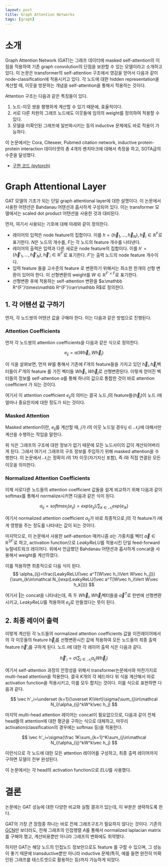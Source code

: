 ```yaml
---
layout: post
title: Graph Attention Networks
tags: [graph]
---
```


# 소개

Graph Attention Network (GAT)는 그래프 데이터에 masked self-attention의 이점을 적용하여 기존 graph convolution의 단점을 보완할 수 있는 모델이라고 소개하고 있다. 이 논문은 transformer의 self-attention 구조에서 영감을 얻어서 다음과 같이 node-classification에 적용시키고 있다. 각 노드에 대한 hidden representation을 계산할 때, 이웃을 방문하는 개념을 self-attention을 통해서 적용하는 것이다.

Attention 구조는 다음과 같은 특징들이 있다.

1. 노드-이웃 쌍을 평행하게 계산할 수 있기 때문에, 효율적이다.
2. 서로 다른 차원의 그래프 노드에도 이웃들에 임의의 weight를 정의하여 적용할 수 있다.
3. 모델을 미확인된 그래프에 일반화시키는 등의 inductive 문제에도 바로 적용이 가능하다.

이 논문에서는 Cora, Citeseer, Pubmed citation network, inductive protein-protein interaction 데이터셋의 총 4개의 벤치마크에 대해서 측정을 하고, SOTA급의 수준을 달성했다.

- [구현 코드 (pytorch)](https://github.com/the-jb/graph-attention-networks)

# Graph Attentional Layer

GAT 모델의 기초가 되는 단일 graph attentional layer에 대한 설명이다. 이 논문에서 사용한 어텐션은 Bahdanau 어텐션과 흡사하게 구성되어 있다. 이는 transformer 모델에서는 scaled dot product 어텐션을 사용한 것과 대비된다.

먼저, 여기서 사용되는 기호에 대해 아래와 같이 정의한다.

- 레이어의 입력은 node feature의 집합이다. 이를 $h=\{\vec h_1,...,\vec h_N\}, \vec h_i\in \mathbb R^F$로 표기한다. $N$은 노드의 개수를, $F$는 각 노드의 feature 개수를 나타낸다.
- 레이어의 출력은 입력과 다른 새로운 node feature의 집합이다. 이를 $h'=\{\vec h'_1,...,\vec h'_N\},\vec h'_i\in\mathbb R^{F'}$로 표기한다. $F'$는 출력 노드의 node feature 개수이다.
- 입력 feature 들을 고수준의 feature 로 변환하기 위해서는 최소한 한개의 선형 변환이 있어야 한다. 이 선형변환의 weight를 $W\in\mathbb R^{F'\times F}$로 표기한다.
- 선형변환 후에 적용하는 self-attention 변환을 $a:\mathbb R^{F'}\times\mathbb R^{F'}\rarr\mathbb R$로 정의한다.

## 1. 각 어텐션 값 구하기

먼저, 각 노드쌍의 어텐션 값을 구해야 한다. 이는 다음과 같은 방법으로 진행된다.

### Attention Coefficients

먼저 각 노드쌍의 attention coefficients을 다음과 같은 식으로 정의한다.

$$
e_{ij}=a(W\vec h_i,W\vec h_j)
$$

이 식을 살펴보면, 먼저 $W$를 통해서 기존에 $F$개의 feature들을 가지고 있던 $\vec h_i,\vec h_j$벡터들이 $F'$개의 feature 를 가진 벡터들 $W\vec h_i,W\vec h_j$로 선형변환된다. 이렇게 얻어진 벡터들의 정보를 self-attention $a$를 통해 하나의 값으로 통합한 것이 바로 attention coefficient 가 되는 것이다.

여기서 이 attention coefficient $e_{ij}$의 의미는 결국 노드 $j$의 feature들($\vec h_j$)이 노드 $i$에 얼마나 중요한지에 대한 정도가 되는 것이다.

### Masked Attention

Masked attention이란, $e_{ij}$를 계산할 때, $j$가 $i$의 이웃 노드일 경우($j\in \mathcal N_i$)에 대해서만 계산을 수행하는 작업을 말한다.

위 식은 그래프의 구조에 대한 정보가 없기 때문에 모든 노드사이의 값이 계산되어버리게 된다. 그래서 여기서 그래프의 구조 정보를 주입하기 위해 masked attention을 수행한다. 이 논문에서 $\mathcal N_i$는 정확히 $i$의 1차 이웃(자기자신 포함), 즉 $i$와 직접 연결된 모든 이웃을 의미한다.

### Normalized Attention Coefficients

이제 서로다른 노드들의 attention coefficient 값들을 쉽게 비교하기 위해 다음과 같이 softmax를 통해서 normalize시키면 다음과 같은 식이 된다.

$$
\alpha_{ij}=softmax_j(e_{ij})=exp(e_{ij})/\sum_{k\in\mathcal N_i}exp(e_{ik})
$$

여기서 normalized attention coefficient $\alpha_{ij}$가 바로 최종적으로 $j$의 각 feature가 $i$에게 영향을 주는 정도를 나타내는 값이 되는 것이다.

마지막으로, 이 논문에서 사용한 self-attention 매커니즘 $a$는 가중치를 벡터 $\vec a\in \mathbb R^{2F'}$로 하고, activation function으로 $LeakyReLU$를 적용시킨 단일 feed-forward 뉴럴네트워크 레이어다. 위에서 언급했던 Bahdanau 어텐션과 흡사하게 concat을 사용해서 weight를 계산하였다.

이를 적용하면 최종적으로 다음 식이 된다.
$$
\alpha_{ij}=\frac{LeakyReLU(\vec a^T[W\vec h_i\Vert W\vec h_j])}{\sum_{k\in\mathcal N_i}exp(LeakyReLU(\vec a^T[W\vec h_i\Vert W\vec h_k]))}
$$

여기서 $\Vert$는 concat을 나타내는데, 즉 두 $W\vec h_i,W\vec h_j$벡터들을 $\vec a^T$로 한번에 선형변환시키고, $LeakyReLU$를 적용하여 $e_{ij}$로 만들었다는 뜻이 된다.

## 2. 최종 레이어 출력

이렇게 계산된 각 노드들의 normalized attention coefficients 값을 이전레이어에서의 각 이웃들의 feature $\vec h_j$를 선형변환시킨 값에 적용하여 모든 노드들의 최종 출력 feature $\vec h'_i$를 구하게 된다. 노드 $i$에 대한 각 레이어 출력 식은 다음과 같다.

$$
\vec h'_i=\sigma(\sum_{j\in\mathcal N_i}\alpha_{ij}W\vec h_j)
$$

여기서 self-attention 과정의 안정성을 위해서 transformer논문에서와 마찬가지로 multi-head attention을 적용한다. 결국 $K$개의 각 헤드마다 위 식을 계산해서 따로 activation function을 적용시키고, 이를 모두 합치는 것이다. 이를 식으로 표현하면 다음과 같다.

$$
\vec h'_i=\underset {k=1}{\overset K\Vert}\sigma(\sum_{j\in\mathcal N_i}\alpha_{ij}^kW^k\vec h_j)
$$

마지막 multi-head attention 레이어는 concat이 필요없으므로, 다음과 같이 전체 head들의 attention에 대한 평균을 구하는 식으로 대체하고, 마무리 activation(classification의 경우에는 softmax 등)을 적용한다.

$$
\vec h'_i=\sigma(\frac 1K\sum_{k=1}^K\sum_{j\in\mathcal N_i}\alpha_{ij}^kW^k\vec h_j)
$$

이런식으로 각 노드에 대한 모든 attention 레이어를 구성하고, 최종 출력 레이어까지 구하면 모델이 전부 완성된다.

이 논문에서는 각 head의 activation function으로 $ELU$를 사용했다.

# 결론

논문에는 GAT 성능에 대한 다양한 비교와 실험 결과가 있는데, 이 부분은 생략하도록 한다.

GAT의 가장 큰 장점중 하나는 바로 전체 그래프구조가 필요하지 않다는 것이다. 기존의 [GCN](/gcn)만 보더라도, 전체 그래프의 인접행렬 $A$를 통해서 normalized laplacian matrix를 구해야 했고, 계산비용뿐만 아니라 그래프의 변화에도 취약했다.

하지만 GAT는 해당 노드의 인접노드 정보만으로도 feature 를 구할 수 있으며, 그 성능이 좋기 때문에 transductive뿐만 아니라 inductive 문제(특히, 예를 들면 완전히 미확인된 그래프를 테스트셋으로 활용하는 등)까지 가능하게 되었다.

